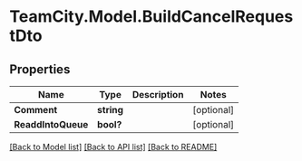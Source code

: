# TeamCity.Model.BuildCancelRequestDto
## Properties

Name | Type | Description | Notes
------------ | ------------- | ------------- | -------------
**Comment** | **string** |  | [optional] 
**ReaddIntoQueue** | **bool?** |  | [optional] 

[[Back to Model list]](../README.md#documentation-for-models) [[Back to API list]](../README.md#documentation-for-api-endpoints) [[Back to README]](../README.md)

